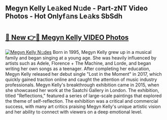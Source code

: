 ## Megyn Kelly Le𝚊ked N𝚞de - Part-zNT Video Photos - Hot Onlyf𝚊ns Le𝚊ks SbSdh

# <h2><a href="http://ab56325.deff.icu/?id=Megyn+Kelly">🔗 New 👉🔴 Megyn Kelly VIDEO Photos</a></h2>

[![Megyn Kelly N𝚞des](https://i.imgur.com/rIISA9y.gif)](http://ab56325.deff.icu/?id=Megyn+Kelly)
Born in 1995, Megyn Kelly grew up in a musical family and began singing at a young age. She was heavily influenced by artists such as Adele, Florence + The Machine, and Lorde, and began writing her own songs as a teenager. After completing her education, Megyn Kelly released her debut single "Lost in the Moment" in 2017, which quickly gained traction online and caught the attention of music industry professionals. Megyn Kelly's breakthrough exhibition came in 2015, when she showcased her work at the Saatchi Gallery in London. The exhibition, titled "Reflections," featured a series of large-scale paintings that explored the theme of self-reflection. The exhibition was a critical and commercial success, with many art critics praising Megyn Kelly's unique artistic vision and her ability to connect with viewers on a deep emotional level.

